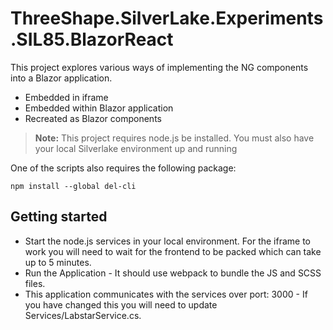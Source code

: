 # ThreeShape.SilverLake.Experiments.SIL85.BlazorReact

This project explores various ways of implementing the NG components into a Blazor application.

 - Embedded in iframe
 - Embedded within Blazor application
 - Recreated as Blazor components

> **Note:** This project requires node.js be installed. You must also have your local Silverlake environment up and running

One of the scripts also requires the following package:
````
npm install --global del-cli
````


## Getting started

 - Start the node.js services in your local environment. For the iframe to work you will need to wait for the frontend to be packed which can take up to 5 minutes.
 - Run the Application - It should use webpack to bundle the JS and SCSS files.
 - This application communicates with the services over port: 3000 - If you
   have changed this you will need to update Services/LabstarService.cs.
